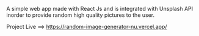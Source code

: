 A simple web app made with React Js and is integrated with Unsplash API inorder to provide random high quality pictures to the user.


Project Live ==> https://random-image-generator-nu.vercel.app/
